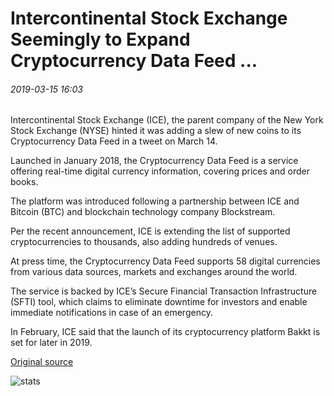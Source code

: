 # Intercontinental Stock Exchange Seemingly to Expand Cryptocurrency Data Feed ...

###### 2019-03-15 16:03

Intercontinental Stock Exchange (ICE), the parent company of the New York Stock Exchange (NYSE) hinted it was adding a slew of new coins to its Cryptocurrency Data Feed in a tweet on March 14.

Launched in January 2018, the Cryptocurrency Data Feed is a service offering real-time digital currency information, covering prices and order books.

The platform was introduced following a partnership between ICE and Bitcoin (BTC) and blockchain technology company Blockstream.

Per the recent announcement, ICE is extending the list of supported cryptocurrencies to thousands, also adding hundreds of venues.

At press time, the Cryptocurrency Data Feed supports 58 digital currencies from various data sources, markets and exchanges around the world.

The service is backed by ICE’s Secure Financial Transaction Infrastructure (SFTI) tool, which claims to eliminate downtime for investors and enable immediate notifications in case of an emergency.

In February, ICE said that the launch of its cryptocurrency platform Bakkt is set for later in 2019.

[Original source](https://cointelegraph.com/news/intercontinental-stock-exchange-seemingly-to-expand-cryptocurrency-data-feed)

![stats](https://c.statcounter.com/11760860/0/a89fa40b/1/ "stats")